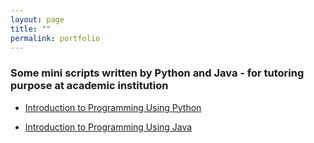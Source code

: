 ```yaml
---
layout: page
title: ""
permalink: portfolio
---
```

### Some mini scripts written by Python and Java - for tutoring purpose at academic institution

+ [Introduction to Programming Using Python](https://github.com/lytranp/Tutoring-PythonIntroduction)

+ [Introduction to Programming Using Java](https://github.com/lytranp/Tutoring-JavaIntroduction)

